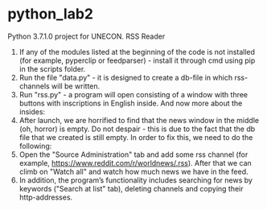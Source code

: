 # python_lab2
Python 3.7.1.0 project for UNECON. RSS Reader
1. If any of the modules listed at the beginning of the code is not installed (for example, pyperclip or feedparser) - install it through cmd using pip in the scripts folder.
2. Run the file "data.py" - it is designed to create a db-file in which rss-channels will be written.
3. Run "rss.py" - a program will open consisting of a window with three buttons with inscriptions in English inside.
And now more about the insides:
1. After launch, we are horrified to find that the news window in the middle (oh, horror) is empty. Do not despair - this is due to the fact that the db file that we created is still empty. In order to fix this, we need to do the following:
2. Open the "Source Administration" tab and add some rss channel (for example, https://www.reddit.com/r/worldnews/.rss). After that we can climb on "Watch all" and watch how much news we have in the feed.
3. In addition, the program’s functionality includes searching for news by keywords ("Search at list" tab), deleting channels and copying their http-addresses.
